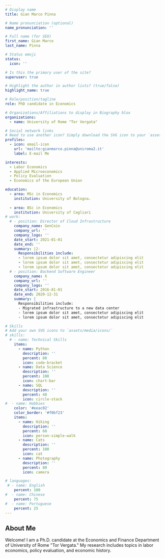 ```yaml
---
# Display name
title: Gian Marco Pinna

# Name pronunciation (optional)
name_pronunciation: ''

# Full name (for SEO)
first_name: Gian Marco
last_name: Pinna

# Status emoji
status:
  icon: ''

# Is this the primary user of the site?
superuser: true

# Highlight the author in author lists? (true/false)
highlight_name: true

# Role/position/tagline
role: PhD candidate in Economics

# Organizations/Affiliations to display in Biography blox
organizations:
  - name: University of Rome "Tor Vergata"

# Social network links
# Need to use another icon? Simply download the SVG icon to your `assets/media/icons/` folder.
profiles:
  - icon: email-icon
    url: 'mailto:gianmarco.pinna@uniroma2.it'
    label: E-mail Me

interests:
  - Labor Economics
  - Applied Microeconomics
  - Policy Evaluation
  - Economics of the European Union

education:
  - area: MSc in Economics
    institution: University of Bologna.
    
  - area: BSc in Economics
    institution: University of Cagliari
# work:
  # - position: Director of Cloud Infrastructure
    company_name: GenCoin
    company_url: ''
    company_logo: ''
    date_start: 2021-01-01
    date_end: ''
    summary: |2-
      Responsibilities include:
      - lorem ipsum dolor sit amet, consectetur adipiscing elit
      - lorem ipsum dolor sit amet, consectetur adipiscing elit
      - lorem ipsum dolor sit amet, consectetur adipiscing elit
  # - position: Backend Software Engineer
    company_name: X
    company_url: ''
    company_logo: ''
    date_start: 2016-01-01
    date_end: 2020-12-31
    summary: |
      Responsibilities include:
      - Migrated infrastructure to a new data center
      - lorem ipsum dolor sit amet, consectetur adipiscing elit
      - lorem ipsum dolor sit amet, consectetur adipiscing elit

# Skills
# Add your own SVG icons to `assets/media/icons/`
# skills:
  # - name: Technical Skills
    items:
      - name: Python
        description: ''
        percent: 80
        icon: code-bracket
      - name: Data Science
        description: ''
        percent: 100
        icon: chart-bar
      - name: SQL
        description: ''
        percent: 40
        icon: circle-stack
#  - name: Hobbies
    color: '#eeac02'
    color_border: '#f0bf23'
    items:
      - name: Hiking
        description: ''
        percent: 60
        icon: person-simple-walk
      - name: Cats
        description: ''
        percent: 100
        icon: cat
      - name: Photography
        description: ''
        percent: 80
        icon: camera

# languages:
 # - name: English
    percent: 100
#  - name: Chinese
    percent: 75
#  - name: Portuguese
    percent: 25
---
```


## About Me

Welcome!
I am a Ph.D. candidate at the Economics and Finance Department of University of Rome "Tor Vergata." My research includes topics in labor economics, policy evaluation, and economic history.
